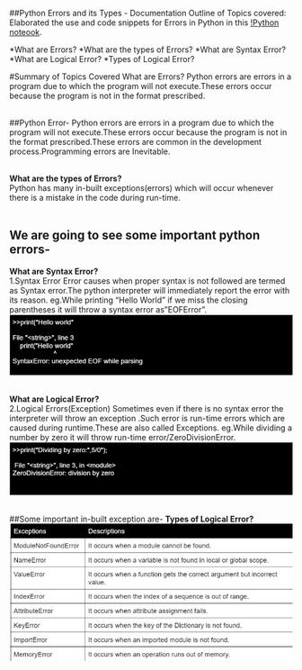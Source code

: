 ##Python Errors and its Types - Documentation
Outline of Topics covered:
Elaborated the use and code snippets for Errors in Python in this [!Python noteook](Python_Errors.ipynb).

*What are Errors?
*What are the types of Errors?
*What are Syntax Error?
*What are Logical Error?
*Types of Logical Error?

#Summary of Topics Covered
What are Errors?
Python errors are errors in a program due to which the program will not execute.These errors occur because the program is not in the format prescribed.
<br><br>

##Python Error-
Python errors are errors in a program due to which the program will not execute.These errors occur because the program is not in the format prescribed.These errors are common in the development process.Programming errors are Inevitable.
<br><br>

**What are the types of Errors?**<br>
Python has many in-built exceptions(errors) which will occur whenever there is a mistake in the code during run-time.
<br><br>

## We are going to see some important python errors-
 
**What are Syntax Error?**<br>
1.Syntax Error
Error causes when proper syntax is not followed are termed as Syntax error.The python interpreter will immediately report the error with its reason.
eg.While printing “Hello World” if we miss the closing parentheses it will throw a syntax error as”EOFError”.
<br>
![image](images/img1.png)
<br><br>

**What are Logical Error?**<br>
2.Logical Errors(Exception)
Sometimes even if there is no syntax error the interpreter will throw an exception .Such error is run-time errors which are caused during runtime.These are also called Exceptions.
eg.While dividing a number by zero it will throw run-time error/ZeroDivisionError.
<br>
![image](images/img2.png)
<br><br>


##Some important in-built exception are-
**Types of Logical Error?**
<br>
![image](images/img3.png)
<br><br>
